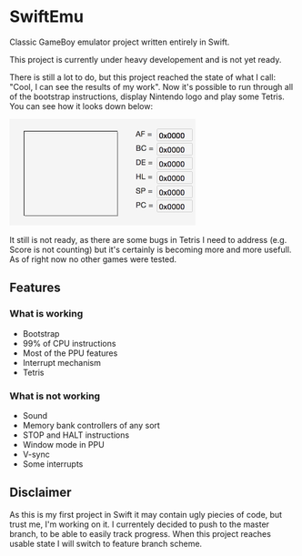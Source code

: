 # SwiftEmu
Classic GameBoy emulator project written entirely in Swift. 
 
This project is currently under heavy developement and is not yet ready. 

There is still a lot to do, but this project reached the state of what I call: "Cool, I can see the results of my work". Now it's possible to run through all of the bootstrap instructions, display Nintendo logo and play some Tetris. You can see how it looks down below:

![](emulator.gif)

It still is not ready, as there are some bugs in Tetris I need to address (e.g. Score is not counting) but it's certainly is becoming more and more usefull. As of right now no other games were tested.

## Features
### What is working
- Bootstrap
- 99% of CPU instructions
- Most of the PPU features
- Interrupt mechanism
- Tetris

### What is not working
- Sound
- Memory bank controllers of any sort
- STOP and HALT instructions
- Window mode in PPU
- V-sync
- Some interrupts


## Disclaimer
As this is my first project in Swift it may contain ugly piecies of code, but trust me, I'm working on it.
I currentely decided to push to the master branch, to be able to easily track progress. When this project reaches usable state I will switch to feature branch scheme.
